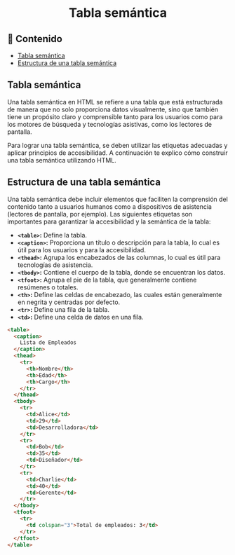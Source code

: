 <h1 align='center'>Tabla semántica</h1>

<h2>📑 Contenido</h2>

- [Tabla semántica](#tabla-semántica)
- [Estructura de una tabla semántica](#estructura-de-una-tabla-semántica)

## Tabla semántica

Una tabla semántica en HTML se refiere a una tabla que está estructurada de manera que no solo proporciona datos visualmente, sino que también tiene un propósito claro y comprensible tanto para los usuarios como para los motores de búsqueda y tecnologías asistivas, como los lectores de pantalla.

Para lograr una tabla semántica, se deben utilizar las etiquetas adecuadas y aplicar principios de accesibilidad. A continuación te explico cómo construir una tabla semántica utilizando HTML.

## Estructura de una tabla semántica

Una tabla semántica debe incluir elementos que faciliten la comprensión del contenido tanto a usuarios humanos como a dispositivos de asistencia (lectores de pantalla, por ejemplo). Las siguientes etiquetas son importantes para garantizar la accesibilidad y la semántica de la tabla:

- **`<table>`:** Define la tabla.
- **`<caption>`:** Proporciona un título o descripción para la tabla, lo cual es útil para los usuarios y para la accesibilidad.
- **`<thead>`:** Agrupa los encabezados de las columnas, lo cual es útil para tecnologías de asistencia.
- **`<tbody>`:** Contiene el cuerpo de la tabla, donde se encuentran los datos.
- **`<tfoot>`:** Agrupa el pie de la tabla, que generalmente contiene resúmenes o totales.
- **`<th>`:** Define las celdas de encabezado, las cuales están generalmente en negrita y centradas por defecto.
- **`<tr>`:** Define una fila de la tabla.
- **`<td>`:** Define una celda de datos en una fila.

```html
<table>
  <caption>
    Lista de Empleados
  </caption>
  <thead>
    <tr>
      <th>Nombre</th>
      <th>Edad</th>
      <th>Cargo</th>
    </tr>
  </thead>
  <tbody>
    <tr>
      <td>Alice</td>
      <td>29</td>
      <td>Desarrolladora</td>
    </tr>
    <tr>
      <td>Bob</td>
      <td>35</td>
      <td>Diseñador</td>
    </tr>
    <tr>
      <td>Charlie</td>
      <td>40</td>
      <td>Gerente</td>
    </tr>
  </tbody>
  <tfoot>
    <tr>
      <td colspan="3">Total de empleados: 3</td>
    </tr>
  </tfoot>
</table>
```
